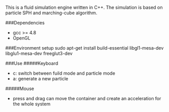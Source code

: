 This is a fluid simulation engine written in C++.
The simulation is based on particle SPH and marching-cube algorithm.

###Dependencies
 * gcc >= 4.8
 * OpenGL

###Environment setup
sudo apt-get install build-essential libgl1-mesa-dev libglu1-mesa-dev freeglut3-dev

###Use
#####Keyboard
  * c: switch between fuild mode and particle mode
  * a: generate a new particle

#####Mouse
  * press and drag can move the container and create an acceleration for the whole system


